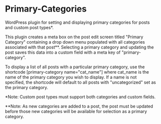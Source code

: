 # Primary-Categories
WordPress plugin for setting and displaying primary categories for posts and custom post types*.

This plugin creates a meta box on the post edit screen titled "Primary Category" containing a drop down menu populated with all categories associated with that post**. Selecting a primary category and updating the post saves this data into a custom field with a meta key of "primary-category".

To display a list of all posts with a particular primary category, use the shortcode [primary-category name="cat_name"] where cat_name is the name of the primary category you wish to display. If a name is not specified, the shortcode will default to all posts with "uncategorized" set as the primary category.

*Note: Custom post types must support both categories and custom fields.

**Note: As new categories are added to a post, the post must be updated before those new categories will be available for selection as a primary category.
